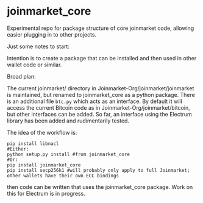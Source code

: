 # joinmarket_core
Experimental repo for package structure of core joinmarket code, 
allowing easier plugging in to other projects.

Just some notes to start:

Intention is to create a package that can be installed and then used in other
wallet code or similar.

Broad plan:

The current joinmarket/ directory in Joinmarket-Org/joinmarket/joinmarket
is maintained, but renamed to joinmarket_core as a python package.
There is an additional file `btc.py` which acts as an interface. By default it will
access the current Bitcoin code as in Joinmarket-Org/joinmarket/bitcoin, but other
interfaces can be added. So far, an interface using the Electrum library has been
added and rudimentarily tested.

The idea of the workflow is:

```
pip install libnacl
#Either:
python setup.py install #from joinmarket_core
#Or:
pip install joinmarket_core
pip install secp256k1 #will probably only apply to full Joinmarket; other wallets have their own ECC bindings
```

then code can be written that uses the joinmarket_core package. Work on this for
Electrum is in progress.

